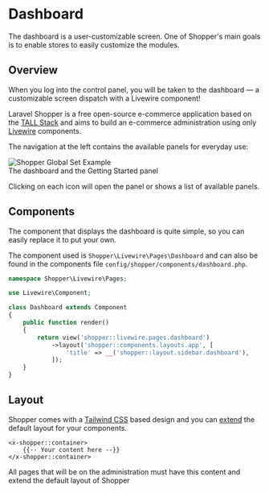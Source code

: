 # Dashboard

The dashboard is a user-customizable screen. One of Shopper's main goals is to enable stores to easily customize the modules.

## Overview

When you log into the control panel, you will be taken to the dashboard — a customizable screen dispatch with a Livewire component!

Laravel Shopper is a free open-source e-commerce application based on the [TALL Stack](https://tallstack.dev) and aims to build an e-commerce administration using only [Livewire](https://laravel-livewire.com) components.

The navigation at the left contains the available panels for everyday use:

<div class="screenshot">
    <img src="/screenshots/{{version}}/dashboard.png" alt="Shopper Global Set Example">
    <div class="caption">The dashboard and the Getting Started panel</div>
</div>

Clicking on each icon will open the panel or shows a list of available panels.

## Components

The component that displays the dashboard is quite simple, so you can easily replace it to put your own.

The component used is `Shopper\Livewire\Pages\Dashboard` and can also be found in the components file `config/shopper/components/dashboard.php`.

```php
namespace Shopper\Livewire\Pages;

use Livewire\Component;

class Dashboard extends Component
{
    public function render()
    {
        return view('shopper::livewire.pages.dashboard')
            ->layout('shopper::components.layouts.app', [
                'title' => __('shopper::layout.sidebar.dashboard'),
            ]);
    }
}
```

## Layout

Shopper comes with a [Tailwind CSS](https://tailwindcss.com) based design and you can [extend](/extending/control-panel) the default layout for your components.

``` blade
<x-shopper::container>
    {{-- Your content here --}}
</x-shopper::container>
```

All pages that will be on the administration must have this content and extend the default layout of Shopper
